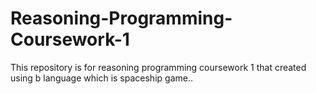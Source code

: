 # Reasoning-Programming-Coursework-1
This repository is for reasoning programming coursework 1 that created using b language which is spaceship game..
